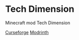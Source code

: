 # Tech Dimension
Minecraft mod Tech Dimension

[Curseforge](https://www.curseforge.com/minecraft/mc-mods/tech-dimension)
[Modrinth](https://modrinth.com/mod/tech-dimension)
